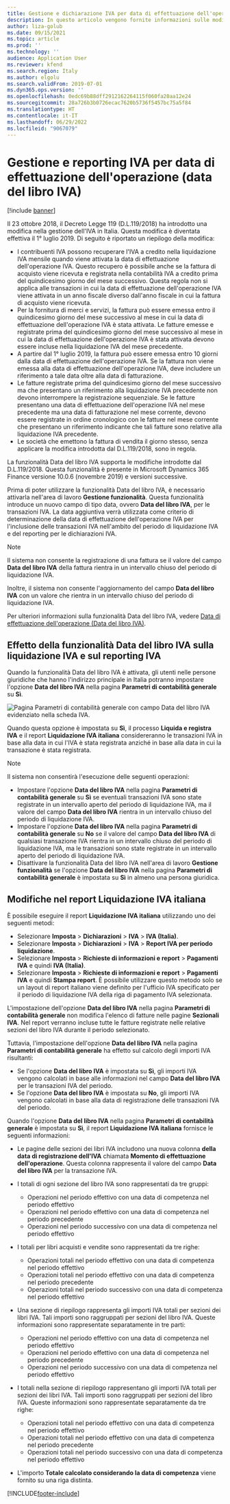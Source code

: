```yaml
---
title: Gestione e dichiarazione IVA per data di effettuazione dell'operazione (data del registro IVA)
description: In questo articolo vengono fornite informazioni sulle modifiche alla gestione dell'Imposta sul Valore Aggiunto (IVA) in Italia.
author: liza-golub
ms.date: 09/15/2021
ms.topic: article
ms.prod: ''
ms.technology: ''
audience: Application User
ms.reviewer: kfend
ms.search.region: Italy
ms.author: elgolu
ms.search.validFrom: 2019-07-01
ms.dyn365.ops.version: ''
ms.openlocfilehash: 0edc69b88dff2912162264115f060fa20aa12e24
ms.sourcegitcommit: 28a726b3b0726ecac7620b5736f5457bc75a5f84
ms.translationtype: HT
ms.contentlocale: it-IT
ms.lasthandoff: 06/29/2022
ms.locfileid: "9067079"
---
```

# <a name="vat-management-and-reporting-by-tax-point-date-date-of-vat-register"></a>Gestione e reporting IVA per data di effettuazione dell'operazione (data del libro IVA)

[!include [banner](../includes/banner.md)]

Il 23 ottobre 2018, il Decreto Legge 119 (D.L.119/2018) ha introdotto una modifica nella gestione dell'IVA in Italia. Questa modifica è diventata effettiva il 1° luglio 2019. Di seguito è riportato un riepilogo della modifica:

- I contribuenti IVA possono recuperare l'IVA a credito nella liquidazione IVA mensile quando viene attivata la data di effettuazione dell'operazione IVA. Questo recupero è possibile anche se la fattura di acquisto viene ricevuta e registrata nella contabilità IVA a credito prima del quindicesimo giorno del mese successivo. Questa regola non si applica alle transazioni in cui la data di effettuazione dell'operazione IVA viene attivata in un anno fiscale diverso dall'anno fiscale in cui la fattura di acquisto viene ricevuta.
- Per la fornitura di merci e servizi, la fattura può essere emessa entro il quindicesimo giorno del mese successivo al mese in cui la data di effettuazione dell'operazione IVA è stata attivata. Le fatture emesse e registrate prima del quindicesimo giorno del mese successivo al mese in cui la data di effettuazione dell'operazione IVA è stata attivata devono essere incluse nella liquidazione IVA del mese precedente.
- A partire dal 1° luglio 2019, la fattura può essere emessa entro 10 giorni dalla data di effettuazione dell'operazione IVA. Se la fattura non viene emessa alla data di effettuazione dell'operazione IVA, deve includere un riferimento a tale data oltre alla data di fatturazione.
- Le fatture registrate prima del quindicesimo giorno del mese successivo ma che presentano un riferimento alla liquidazione IVA precedente non devono interrompere la registrazione sequenziale. Se le fatture presentano una data di effettuazione dell'operazione IVA nel mese precedente ma una data di fatturazione nel mese corrente, devono essere registrate in ordine cronologico con le fatture nel mese corrente che presentano un riferimento indicante che tali fatture sono relative alla liquidazione IVA precedente.
- Le società che emettono la fattura di vendita il giorno stesso, senza applicare la modifica introdotta dal D.L.119/2018, sono in regola.

La funzionalità Data del libro IVA supporta le modifiche introdotte dal D.L.119/2018. Questa funzionalità è presente in Microsoft Dynamics 365 Finance versione 10.0.6 (novembre 2019) e versioni successive.

Prima di poter utilizzare la funzionalità Data del libro IVA, è necessario attivarla nell'area di lavoro **Gestione funzionalità**. Questa funzionalità introduce un nuovo campo di tipo data, ovvero **Data del libro IVA**, per le transazioni IVA. La data aggiuntiva verrà utilizzata come criterio di determinazione della data di effettuazione dell'operazione IVA per l'inclusione delle transazioni IVA nell'ambito del periodo di liquidazione IVA e del reporting per le dichiarazioni IVA.

> [!NOTE]
> Il sistema non consente la registrazione di una fattura se il valore del campo **Data del libro IVA** della fattura rientra in un intervallo chiuso del periodo di liquidazione IVA.
>
> Inoltre, il sistema non consente l'aggiornamento del campo **Data del libro IVA** con un valore che rientra in un intervallo chiuso del periodo di liquidazione IVA.

Per ulteriori informazioni sulla funzionalità Data del libro IVA, vedere [Data di effettuazione dell'operazione (Data del libro IVA)](emea-tax-point-date.md).

## <a name="effect-of-the-date-of-vat-register-feature-on-vat-settlement-and-reporting"></a>Effetto della funzionalità Data del libro IVA sulla liquidazione IVA e sul reporting IVA

Quando la funzionalità Data del libro IVA è attivata, gli utenti nelle persone giuridiche che hanno l'indirizzo principale in Italia potranno impostare l'opzione **Data del libro IVA** nella pagina **Parametri di contabilità generale** su **Sì**.

![Pagina Parametri di contabilità generale con campo Data del libro IVA evidenziato nella scheda IVA.](./media/date-of-vat-gl-parameter.png)

Quando questa opzione è impostata su **Sì**, il processo **Liquida e registra IVA** e il report **Liquidazione IVA italiana** considereranno le transazioni IVA in base alla data in cui l'IVA è stata registrata anziché in base alla data in cui la transazione è stata registrata.

> [!NOTE]
> Il sistema non consentirà l'esecuzione delle seguenti operazioni: 
> 
> - Impostare l'opzione **Data del libro IVA** nella pagina **Parametri di contabilità generale** su **Sì** se eventuali transazioni IVA sono state registrate in un intervallo aperto del periodo di liquidazione IVA, ma il valore del campo **Data del libro IVA** rientra in un intervallo chiuso del periodo di liquidazione IVA.
> - Impostare l'opzione **Data del libro IVA** nella pagina **Parametri di contabilità generale** su **No** se il valore del campo **Data del libro IVA** di qualsiasi transazione IVA rientra in un intervallo chiuso del periodo di liquidazione IVA, ma le transazioni sono state registrate in un intervallo aperto del periodo di liquidazione IVA.
> - Disattivare la funzionalità Data del libro IVA nell'area di lavoro **Gestione funzionalità** se l'opzione **Data del libro IVA** nella pagina **Parametri di contabilità generale** è impostata su **Sì** in almeno una persona giuridica.

## <a name="changes-in-the-italian-sales-tax-payment-report"></a>Modifiche nel report Liquidazione IVA italiana

È possibile eseguire il report **Liquidazione IVA italiana** utilizzando uno dei seguenti metodi:

- Selezionare **Imposta** \> **Dichiarazioni** \> **IVA** \> **IVA (Italia)**.
- Selezionare **Imposta** \> **Dichiarazioni** \> **IVA** \> **Report IVA per periodo liquidazione**.
- Selezionare **Imposta** \> **Richieste di informazioni e report** \> **Pagamenti IVA** e quindi **IVA (Italia)**.
- Selezionare **Imposta** \> **Richieste di informazioni e report** \> **Pagamenti IVA** e quindi **Stampa report**. È possibile utilizzare questo metodo solo se un layout di report italiano viene definito per l'ufficio IVA specificato per il periodo di liquidazione IVA della riga di pagamento IVA selezionata.

L'impostazione dell'opzione **Data del libro IVA** nella pagina **Parametri di contabilità generale** non modifica l'elenco di fatture nelle pagine **Sezionali IVA**. Nel report verranno incluse tutte le fatture registrate nelle relative sezioni del libro IVA durante il periodo selezionato.

Tuttavia, l'impostazione dell'opzione **Data del libro IVA** nella pagina **Parametri di contabilità generale** ha effetto sul calcolo degli importi IVA risultanti:

- Se l'opzione **Data del libro IVA** è impostata su **Sì**, gli importi IVA vengono calcolati in base alle informazioni nel campo **Data del libro IVA** per le transazioni IVA del periodo.
- Se l'opzione **Data del libro IVA** è impostata su **No**, gli importi IVA vengono calcolati in base alla data di registrazione delle transazioni IVA del periodo.

Quando l'opzione **Data del libro IVA** nella pagina **Parametri di contabilità generale** è impostata su **Sì**, il report **Liquidazione IVA italiana** fornisce le seguenti informazioni:

- Le pagine delle sezioni dei libri IVA includono una nuova colonna **della data di registrazione dell'IVA** chiamata **Momento di effettuazione dell'operazione**. Questa colonna rappresenta il valore del campo **Data del libro IVA** per la transazione IVA.
- I totali di ogni sezione del libro IVA sono rappresentati da tre gruppi:

    - Operazioni nel periodo effettivo con una data di competenza nel periodo effettivo
    - Operazioni nel periodo effettivo con una data di competenza nel periodo precedente
    - Operazioni nel periodo successivo con una data di competenza nel periodo effettivo

- I totali per libri acquisti e vendite sono rappresentati da tre righe: 

    - Operazioni totali nel periodo effettivo con una data di competenza nel periodo effettivo
    - Operazioni totali nel periodo effettivo con una data di competenza nel periodo precedente
    - Operazioni totali nel periodo successivo con una data di competenza nel periodo effettivo

- Una sezione di riepilogo rappresenta gli importi IVA totali per sezioni dei libri IVA. Tali importi sono raggruppati per sezioni del libro IVA. Queste informazioni sono rappresentate separatamente in tre parti:

    - Operazioni nel periodo effettivo con una data di competenza nel periodo effettivo
    - Operazioni nel periodo effettivo con una data di competenza nel periodo precedente
    - Operazioni nel periodo successivo con una data di competenza nel periodo effettivo

- I totali nella sezione di riepilogo rappresentano gli importi IVA totali per sezioni dei libri IVA. Tali importi sono raggruppati per sezioni del libro IVA. Queste informazioni sono rappresentate separatamente da tre righe:

    - Operazioni totali nel periodo effettivo con una data di competenza nel periodo effettivo
    - Operazioni totali nel periodo effettivo con una data di competenza nel periodo precedente
    - Operazioni totali nel periodo successivo con una data di competenza nel periodo effettivo

- L'importo **Totale calcolato considerando la data di competenza** viene fornito su una riga distinta.


[!INCLUDE[footer-include](../../includes/footer-banner.md)]


